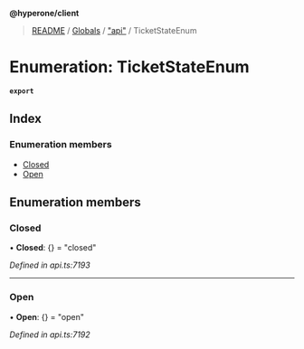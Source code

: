 **@hyperone/client**

> [README](../README.md) / [Globals](../globals.md) / ["api"](../modules/_api_.md) / TicketStateEnum

# Enumeration: TicketStateEnum

**`export`** 

## Index

### Enumeration members

* [Closed](_api_.ticketstateenum.md#closed)
* [Open](_api_.ticketstateenum.md#open)

## Enumeration members

### Closed

•  **Closed**: {} = "closed"

*Defined in api.ts:7193*

___

### Open

•  **Open**: {} = "open"

*Defined in api.ts:7192*
